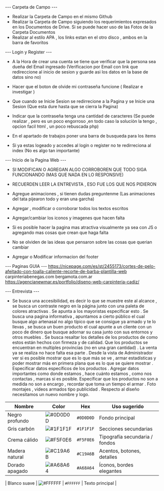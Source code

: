 --- Carpeta de Campo ---
- Realizar la Carpeta de Campo en el mismo Github 
- Realizar la Carpeta de Campo siguiendo los requerimientos expresados en los Documentos de Drive. Si se puede hacer uso de las Fotos de la Carpeta Documentos
- Realizar al estilo APA , los links estan en el otro disco , ambos en la barra de favoritos

--- Login y Register ---

- A la Hora de crear una cuenta se tiene que verificar que la persona sea dueña del Email ingresado (Verificacion por Email con link que redireccione al inicio de sesion y guarde asi los datos en la base de datos sino no)
- Hacer que el boton de olvide mi contraseña funcione ( Realizar e investigar )
- Que cuando se Inicie Sesion se redirrecione a la Pagina y se Inicie una Sesion (Que esta dure hasta que se cierra la Pagina)
- Indicar que la contraseña tenga una cantidad de caracteres (Se puede realizar , pero es un poco engorroso ,en todo caso la soluciòn la tengo , opcion facil html , un poco rebuscada php)

- En el apartado de trabajos poner una barra de busqueda para los items
- Si ya estas logeado y accedes al login o register no te redirreciona al index (No es algo tan importante)

--- Inicio de la Pagina Web ---

- SI MODIFICAN O AGREGAN ALGO CORROBOREN QUE TODO SIGA FUNCIONANDO (MAS QUE NADA EN LO RESPONSIVE)
- RECUERDEN LEER LA ENTREVISTA , ESO FUE LOS QUE NOS PIDIERON

- Agregue animaciones , si tienen dudas preguntenme (Las animaciones del tata pijearon todo y eran una garcha)
- Agregar , modificar o corroborar todos los textos escritos
- Agregar/cambiar los iconos y imagenes que hacen falta
- Si es posible hacer la pagina mas atractiva visualmente ya sea con JS o agregando mas cosas que crean que haga falta
- No se olviden de las ideas que pensaron sobre las cosas que querian cambiar
- Agregar o Modificar informacion del footer


--- Paginas GUIA ---
https://nicepage.com/es/st/2455173/cortes-de-pelo-afeitado-con-toalla-caliente-recorte-de-barba-plantilla-web
carpinteriabenegas.com
bergamota.com.ar
https://agencianewmar.es/portfolio/diseno-web-carpinteria-cadiz/

--- Entrevista ---
- Se busca una accesibilidad, es decir lo que se muestre este al alcance , se busca un contraste negro en la página junto con una paleta de colores atractivas . Se apunta a los mayoristas especificar esto . Se busca una pagina informativa , apuntamos a cierto público el cual busque algo artenasal no algo típico que se consigue ya armado y te lo llevas , se busca un buen producto el cual apunte a un cliente con un poco de dinero que busque adornar su casa junto con sus entornos y otros muebles . Se busca resaltar los detalles de los productos de como estos están hechos con firmeza y de calidad. Que los productos se encuentran en multiples provincias (no en una gran cantidad) . La venta ya se realiza no hace falta esa parte . Desde la vista de Administrador ver si es posible mostrar que es lo que más se ve , armar estadísticas y poder mostrar más en primera plana que es lo que se quiere mostrar . Especificar datos específicos de los productos . Agregar datos importantes como donde estamos , hace cuánto estamos , como nos contactas , marcas si es posible. Específicar que los productos no son a medida no son a encargo , recordar que toma un tiempo el armar . Foto montajes , videos armados tipo publicidad . Respecto al diseño necesitamos un nuevo nombre y logo.


| Nombre         | Color                                            | Hex       | Uso sugerido                   |
| -------------- | ------------------------------------------------ | --------- | ------------------------------ |
| Negro profundo | ![#0D0D0D](https://www.colorhexa.com/0d0d0d.png) | `#0D0D0D` | Fondo principal                |
| Gris carbón    | ![#1F1F1F](https://www.colorhexa.com/1f1f1f.png) | `#1F1F1F` | Secciones secundarias          |
| Crema cálido   | ![#F5F0E6](https://www.colorhexa.com/f5f0e6.png) | `#F5F0E6` | Tipografía secundaria / fondos |
| Madera natural | ![#C19A6B](https://www.colorhexa.com/c19a6b.png) | `#C19A6B` | Acentos, botones, detalles     |
| Dorado apagado | ![#A68A64](https://www.colorhexa.com/a68a64.png) | `#A68A64` | Íconos, bordes elegantes       |

| Blanco suave   | ![#FFFFFF](https://www.colorhexa.com/ffffff.png) | `#FFFFFF` | Texto principal                |
